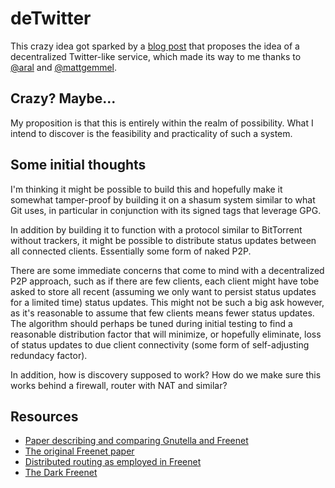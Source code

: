 # deTwitter
This crazy idea got sparked by a [blog post][1] that proposes the idea of a
decentralized Twitter-like service, which made its way to me thanks to
[@aral](https://twitter.com/aral) and
[@mattgemmel](https://twitter.com/mattgemmell).


## Crazy? Maybe...
My proposition is that this is entirely within the realm of possibility.
What I intend to discover is the feasibility and practicality of such a
system.


## Some initial thoughts
I'm thinking it might be possible to build this and hopefully make it
somewhat tamper-proof by building it on a shasum system similar to what Git
uses, in particular in conjunction with its signed tags that leverage GPG.

In addition by building it to function with a protocol similar to BitTorrent
without trackers, it might be possible to distribute status updates between
all connected clients. Essentially some form of naked P2P.

There are some immediate concerns that come to mind with a decentralized P2P
approach, such as if there are few clients, each client might have tobe asked
to store all recent (assuming we only want to persist status updates for a
limited time) status updates. This might not be such a big ask however, as
it's reasonable to assume that few clients means fewer status updates.
The algorithm should perhaps be tuned during initial testing to find a
reasonable distribution factor that will minimize, or hopefully eliminate,
loss of status updates to due client connectivity (some form of
self-adjusting redundacy factor).

In addition, how is discovery supposed to work? How do we make sure this
works behind a firewall, router with NAT and similar?


## Resources
- [Paper describing and comparing Gnutella and Freenet][2]
- [The original Freenet paper][3]
- [Distributed routing as employed in Freenet][4]
- [The Dark Freenet][5]


[1]: http://inessential.com/2012/06/29/matthew_on_twitter_restrictions
[2]: http://www.sysdesign.ca/archive/berkes_gnutella_freenet.pdf
[3]: https://freenetproject.org/papers/ddisrs.pdf
[4]: https://freenetproject.org/papers/swroute.pdf
[5]: https://freenetproject.org/papers/freenet-0.7.5-paper.pdf
